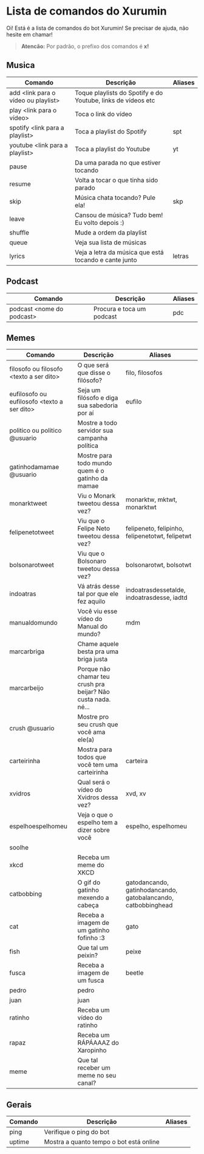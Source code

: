 # Lista de comandos do Xurumin

Oi! Está é a lista de comandos do bot Xurumin! Se precisar de ajuda, não hesite em chamar!

> **Atencão:** Por padrão, o prefixo dos comandos é **x!**

## Musica
| Comando | Descrição  | Aliases |
|--|--|--|
|add \<link para o vídeo ou playlist>| Toque playlists do Spotify e do Youtube, links de vídeos etc | |
|play \<link para o vídeo>| Toca o link do vídeo | |
|spotify \<link para a playlist> | Toca a playlist do Spotify | spt |
|youtube \<link para a playlist> | Toca a playlist do Youtube| yt |
|pause| Da uma parada no que estiver tocando | |
|resume| Volta a tocar o que tinha sido parado | |
|skip| Música chata tocando? Pule ela! | skp |
|leave| Cansou de música? Tudo bem! Eu volto depois :) | |
|shuffle| Mude a ordem da playlist | |
|queue| Veja sua lista de músicas | |
|lyrics| Veja a letra da música que está tocando e cante junto | letras |

## Podcast
| Comando | Descrição  | Aliases |
|--|--|--|
|podcast \<nome do podcast>| Procura e toca um podcast | pdc |

## Memes
| Comando | Descrição  | Aliases |
|--|--|--|
|filosofo ou filosofo \<texto a ser dito>| O que será que disse o filósofo? | filo, filosofos |
|eufilosofo ou eufilosofo \<texto a ser dito>| Seja um filósofo e diga sua sabedoria por aí | eufilo |
|politico ou politico @usuario| Mostre a todo servidor sua campanha política ||
|gatinhodamamae @usuario| Mostre para todo mundo quem é o gatinho da mamae ||
|monarktweet| Viu o Monark tweetou dessa vez? | monarktw, mktwt, monarktwt |
|felipenetotweet| Viu que o Felipe Neto tweetou dessa vez? | felipeneto, felipinho, felipenetotwt, felipetwt |
|bolsonarotweet| Viu que o Bolsonaro tweetou dessa vez? | bolsonarotwt, bolsotwt |
|indoatras| Vá atrás desse tal por que ele fez aquilo | indoatrasdessetalde, indoatrasdesse, iadtd |
|manualdomundo| Você viu esse vídeo do Manual do mundo? | mdm |
|marcarbriga| Chame aquele besta pra uma briga justa ||
|marcarbeijo| Porque não chamar teu crush pra beijar? Não custa nada. né... ||
|crush @usuario| Mostre pro seu crush que você ama ele(a) ||
|carteirinha| Mostra para todos que você tem uma carteirinha |carteira|
|xvidros| Qual será o vídeo do Xvidros dessa vez? |xvd, xv|
|espelhoespelhomeu| Veja o que o espelho tem a dizer sobre você |espelho, espelhomeu|
|soolhe|  ||
|xkcd| Receba um meme do XKCD ||
|catbobbing| O gif do gatinho mexendo a cabeça |gatodancando, gatinhodancando, gatobalancando, catbobbinghead|
|cat| Receba a imagem de um gatinho fofinho :3 | gato |
|fish| Que tal um peixin? | peixe |
|fusca| Receba a imagem de um fusca | beetle |
|pedro| pedro ||
|juan| juan ||
|ratinho| Receba um vídeo do ratinho ||
|rapaz| Receba um RÁPÁAAAZ do Xaropinho ||
|meme| Que tal receber um meme no seu canal? ||

## Gerais
| Comando | Descrição  | Aliases |
|--|--|--|
|ping| Verifique o ping do bot | |
|uptime| Mostra a quanto tempo o bot está online | |

